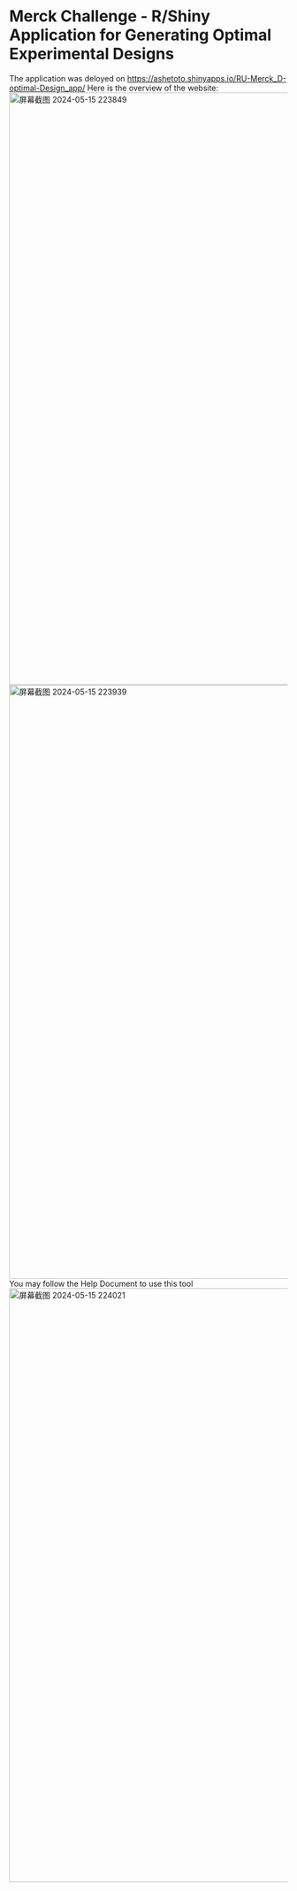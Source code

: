 # Merck Challenge - R/Shiny Application for Generating Optimal Experimental Designs

The application was deloyed on https://ashetoto.shinyapps.io/RU-Merck_D-optimal-Design_app/
Here is the overview of the website:
<img width="1070" alt="屏幕截图 2024-05-15 223849" src="https://github.com/Ashetoto/DOE-R-Shiny-application/assets/96050362/4735c818-bce3-4ff5-9525-3e41613b2f4c">
<img width="1073" alt="屏幕截图 2024-05-15 223939" src="https://github.com/Ashetoto/DOE-R-Shiny-application/assets/96050362/0b190dc4-e640-4829-b188-6e59e1b106ab">
You may follow the Help Document to use this tool
<img width="1073" alt="屏幕截图 2024-05-15 224021" src="https://github.com/Ashetoto/DOE-R-Shiny-application/assets/96050362/904ee3b7-db43-4aaa-bdb9-53c08eada8c9">
